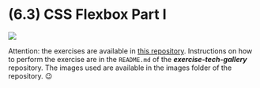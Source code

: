 # (6.3) CSS Flexbox Part I

<img src="https://course.betrybe.com//fundamentals/css-flexbox/css-flexbox-part-1/images/trybe-tech-gallery.jpeg">

<br>

Attention: the exercises are available in [this repository](https://github.com/tryber/exercise-tech-gallery). Instructions on how to perform the exercise are in the `README.md` of the _**exercise-tech-gallery**_ repository. The images used are available in the images folder of the repository. 😉
